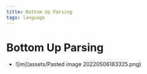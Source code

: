 ```yaml
---
title: Bottom Up Parsing
tags: language
---
```


# Bottom Up Parsing
- ![im](assets/Pasted image 20220506183325.png)


















































